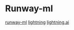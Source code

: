 # Runway-ml


[runway-ml](https://github.com/kfahn22/stable-diffusion-1)
[lightning](https://lightning.ai/docs/pytorch/stable/)
[lightning.ai](https://lightning.ai/pages/open-source/)
